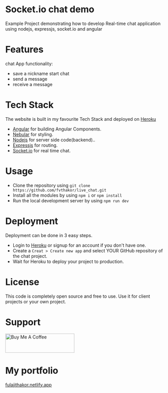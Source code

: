 # Socket.io chat demo
Example Project demonstrating how to develop Real-time chat application using nodejs, expressjs, socket.io and angular

# Features
chat App functionality: 

- save a nickname start chat
- send a message
- receive a message

# Tech Stack

The website is built in my favourite Tech Stack and deployed on [Heroku](https://heroku.com)

- [Angular](https://angular.io/) for building Angular Components.
- [Nebular](https://akveo.github.io/nebular/) for styling.
- [Nodejs](https://nodejs.org/en/) for server side code(backend)..
- [Expressjs](https://expressjs.com/) for routing.
- [Socket.io](https://socket.io/) for real time chat.


# Usage

- Clone the repository using `git clone https://github.com/fvthakor/live_chat.git`
- Install all the modules by using `npm i` or `npm install`
- Run the local development server by using `npm run dev`

# Deployment

Deployment can be done in 3 easy steps.

- Login to [Heroku](https://heroku.com) or signup for an account if you don't have one.
- Create a `Creat > Create new app` and select YOUR GitHub repository of the chat project.
- Wait for Heroku to deploy your project to production.

# License

This code is completely open source and free to use. Use it for client projects or your own project.

# Support
<a href="https://www.buymeacoffee.com/fvthakor" target="_blank"><img src="https://cdn.buymeacoffee.com/buttons/v2/default-green.png" alt="Buy Me A Coffee" style="height: 60px !important;width: 217px !important;" ></a>

# My portfolio
[fulajithakor.netlify.app](https://fulajithakor.netlify.app/)
